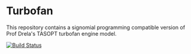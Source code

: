 # Turbofan

This repository contains a signomial programming compatible version of Prof Drela's TASOPT turbofan engine model. 

[![Build Status](https://acdl.mit.edu/csi/buildStatus/icon?job=gpkit_ResearchModel_turbofan_Push)](https://acdl.mit.edu/csi/job/gpkit_ResearchModel_turbofan_Push)
